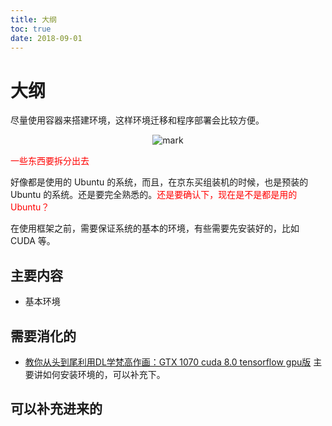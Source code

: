 ```yaml
---
title: 大纲
toc: true
date: 2018-09-01
---
```


# 大纲


尽量使用容器来搭建环境，这样环境迁移和程序部署会比较方便。


<center>

![mark](http://images.iterate.site/blog/image/20191017/0nVn3Vw28GuK.png?imageslim)

</center>


<span style="color:red;">一些东西要拆分出去</span>

好像都是使用的 Ubuntu 的系统，而且，在京东买组装机的时候，也是预装的 Ubuntu 的系统。还是要完全熟悉的。<span style="color:red;">还是要确认下，现在是不是都是用的 Ubuntu？</span>

在使用框架之前，需要保证系统的基本的环境，有些需要先安装好的，比如 CUDA 等。


## 主要内容

- 基本环境


## 需要消化的

- [教你从头到尾利用DL学梵高作画：GTX 1070 cuda 8.0 tensorflow gpu版](https://blog.csdn.net/v_july_v/article/details/52658965) 主要讲如何安装环境的，可以补充下。


## 可以补充进来的
